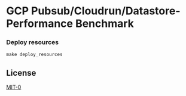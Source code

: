 # GCP Pubsub/Cloudrun/Datastore-Performance Benchmark

### Deploy resources
```
make deploy_resources
```

## License

[MIT-0](./license.txt)
